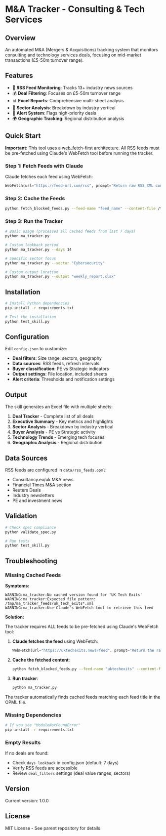 # M&A Tracker - Consulting & Tech Services

## Overview

An automated M&A (Mergers & Acquisitions) tracking system that monitors consulting and technology services deals, focusing on mid-market transactions (£5-50m turnover range).

## Features

- 📰 **RSS Feed Monitoring**: Tracks 13+ industry news sources
- 💰 **Deal Filtering**: Focuses on £5-50m turnover range
- 📊 **Excel Reports**: Comprehensive multi-sheet analysis
- 🎯 **Sector Analysis**: Breakdown by industry vertical  
- 🔔 **Alert System**: Flags high-priority deals
- 🌍 **Geographic Tracking**: Regional distribution analysis

## Quick Start

**Important:** This tool uses a web_fetch-first architecture. All RSS feeds must be pre-fetched using Claude's WebFetch tool before running the tracker.

### Step 1: Fetch Feeds with Claude

Claude fetches each feed using WebFetch:
```python
WebFetch(url="https://feed-url.com/rss", prompt="Return raw RSS XML content")
```

### Step 2: Cache the Feeds

```bash
python fetch_blocked_feeds.py --feed-name "feed_name" --content-file /tmp/fetched_feed.xml
```

### Step 3: Run the Tracker

```bash
# Basic usage (processes all cached feeds from last 7 days)
python ma_tracker.py

# Custom lookback period
python ma_tracker.py --days 14

# Specific sector focus
python ma_tracker.py --sector "Cybersecurity"

# Custom output location
python ma_tracker.py --output "weekly_report.xlsx"
```

## Installation

```bash
# Install Python dependencies
pip install -r requirements.txt

# Test the installation
python test_skill.py
```

## Configuration

Edit `config.json` to customize:

- **Deal filters**: Size range, sectors, geography
- **Data sources**: RSS feeds, refresh intervals
- **Buyer classification**: PE vs Strategic indicators
- **Output settings**: File location, included sheets
- **Alert criteria**: Thresholds and notification settings

## Output

The skill generates an Excel file with multiple sheets:

1. **Deal Tracker** - Complete list of all deals
2. **Executive Summary** - Key metrics and highlights
3. **Sector Analysis** - Breakdown by industry vertical
4. **Buyer Analysis** - PE vs Strategic activity
5. **Technology Trends** - Emerging tech focuses
6. **Geographic Analysis** - Regional distribution

## Data Sources

RSS feeds are configured in `data/rss_feeds.opml`:
- Consultancy.eu/uk M&A news
- Financial Times M&A section
- Reuters Deals
- Industry newsletters
- PE and investment news

## Validation

```bash
# Check spec compliance
python validate_spec.py

# Run tests
python test_skill.py
```

## Troubleshooting

### Missing Cached Feeds

**Symptoms:**
```
WARNING:ma_tracker:No cached version found for 'UK Tech Exits'
WARNING:ma_tracker:Expected file pattern: /tmp/ma_tracker_feeds/uk_tech_exits*.xml
WARNING:ma_tracker:Use Claude's WebFetch tool to retrieve this feed
```

**Solution:**

The tracker requires ALL feeds to be pre-fetched using Claude's WebFetch tool:

1. **Claude fetches the feed** using WebFetch:
   ```python
   WebFetch(url="https://uktechexits.news/feed", prompt="Return the raw RSS XML content")
   ```

2. **Cache the fetched content**:
   ```bash
   python fetch_blocked_feeds.py --feed-name "uktechexits" --content-file /tmp/fetched_feed.xml
   ```

3. **Run tracker**:
   ```bash
   python ma_tracker.py
   ```

The tracker automatically finds cached feeds matching each feed title in the OPML file.

### Missing Dependencies

```bash
# If you see "ModuleNotFoundError"
pip install -r requirements.txt
```

### Empty Results

If no deals are found:
- Check `days_lookback` in config.json (default: 7 days)
- Verify RSS feeds are accessible
- Review `deal_filters` settings (deal value ranges, sectors)

## Version

Current version: 1.0.0

## License

MIT License - See parent repository for details
